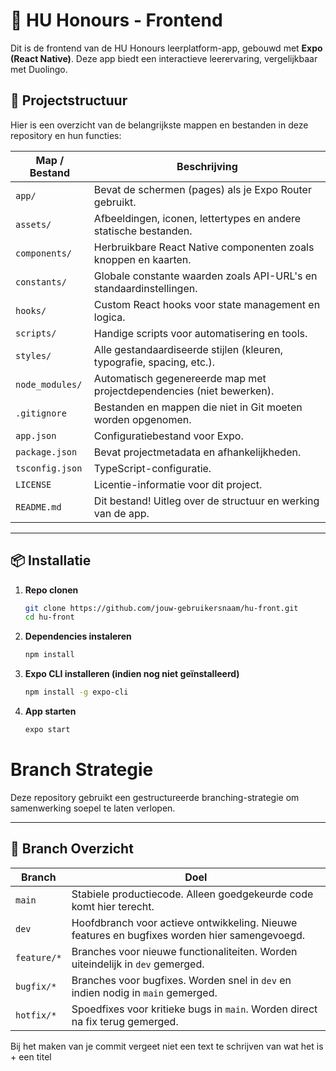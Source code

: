 # 🚀 HU Honours - Frontend  

Dit is de frontend van de HU Honours leerplatform-app, gebouwd met **Expo (React Native)**. Deze app biedt een interactieve leerervaring, vergelijkbaar met Duolingo.  

## 📂 Projectstructuur  

Hier is een overzicht van de belangrijkste mappen en bestanden in deze repository en hun functies:  

| Map / Bestand      | Beschrijving |
|--------------------|-------------|
| `app/`            | Bevat de schermen (pages) als je Expo Router gebruikt. |
| `assets/`         | Afbeeldingen, iconen, lettertypes en andere statische bestanden. |
| `components/`     | Herbruikbare React Native componenten zoals knoppen en kaarten. |
| `constants/`      | Globale constante waarden zoals API-URL's en standaardinstellingen. |
| `hooks/`          | Custom React hooks voor state management en logica. |
| `scripts/`        | Handige scripts voor automatisering en tools. |
| `styles/`         | Alle gestandaardiseerde stijlen (kleuren, typografie, spacing, etc.). |
| `node_modules/`   | Automatisch gegenereerde map met projectdependencies (niet bewerken). |
| `.gitignore`      | Bestanden en mappen die niet in Git moeten worden opgenomen. |
| `app.json`        | Configuratiebestand voor Expo. |
| `package.json`    | Bevat projectmetadata en afhankelijkheden. |
| `tsconfig.json`   | TypeScript-configuratie. |
| `LICENSE`         | Licentie-informatie voor dit project. |
| `README.md`       | Dit bestand! Uitleg over de structuur en werking van de app. |

---

## 📦 Installatie  

1. **Repo clonen**  
   ```sh
   git clone https://github.com/jouw-gebruikersnaam/hu-front.git
   cd hu-front
2. **Dependencies instaleren**  
   ```sh
   npm install
3. **Expo CLI installeren (indien nog niet geïnstalleerd)**  
   ```sh
   npm install -g expo-cli
4. **App starten**  
   ```sh
   expo start

# Branch Strategie  

Deze repository gebruikt een gestructureerde branching-strategie om samenwerking soepel te laten verlopen.  

---

## 🚀 Branch Overzicht  

| Branch         | Doel |
|---------------|------|
| `main`        | Stabiele productiecode. Alleen goedgekeurde code komt hier terecht. |
| `dev`         | Hoofdbranch voor actieve ontwikkeling. Nieuwe features en bugfixes worden hier samengevoegd. |
| `feature/*`   | Branches voor nieuwe functionaliteiten. Worden uiteindelijk in `dev` gemerged. |
| `bugfix/*`    | Branches voor bugfixes. Worden snel in `dev` en indien nodig in `main` gemerged. |
| `hotfix/*`    | Spoedfixes voor kritieke bugs in `main`. Worden direct na fix terug gemerged. |

Bij het maken van je commit vergeet niet een text te schrijven van wat het is + een titel
